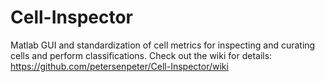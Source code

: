 # Cell-Inspector
Matlab GUI and standardization of cell metrics for inspecting and curating cells and perform classifications. Check out the wiki for details: https://github.com/petersenpeter/Cell-Inspector/wiki
